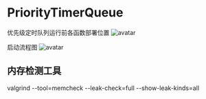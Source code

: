 # PriorityTimerQueue
优先级定时队列运行前各函数部署位置
![avatar](https://gitee.com/monoliths-uni/priority-timer-queue/blob/master/position.png)

启动流程图
![avatar](https://gitee.com/monoliths-uni/priority-timer-queue/blob/master/start.png)

## 内存检测工具
valgrind --tool=memcheck --leak-check=full --show-leak-kinds=all 